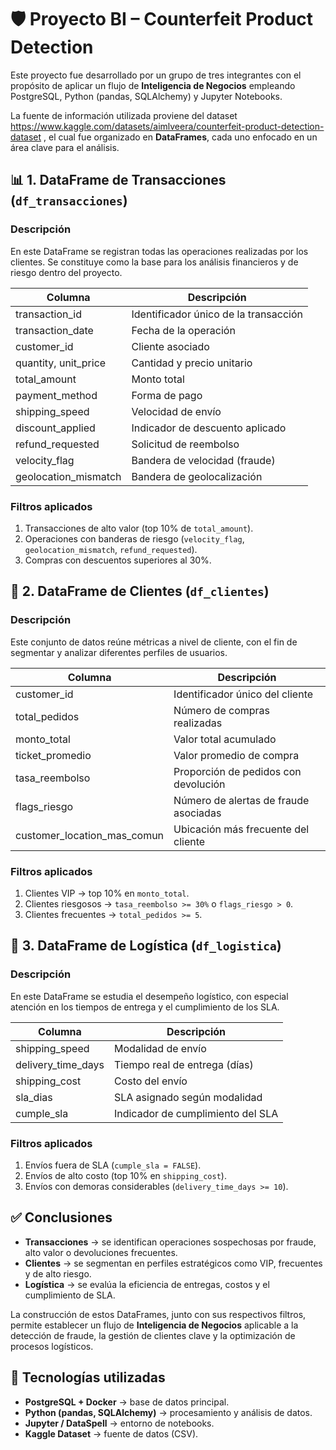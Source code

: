 # 🛡️ Proyecto BI – Counterfeit Product Detection

Este proyecto fue desarrollado por un grupo de tres integrantes con el propósito de aplicar un flujo de **Inteligencia de Negocios** empleando PostgreSQL, Python (pandas, SQLAlchemy) y Jupyter Notebooks.  

La fuente de información utilizada proviene del dataset https://www.kaggle.com/datasets/aimlveera/counterfeit-product-detection-dataset , el cual fue organizado en **DataFrames**, cada uno enfocado en un área clave para el análisis.


## 📊 1. DataFrame de Transacciones (`df_transacciones`)

### Descripción
En este DataFrame se registran todas las operaciones realizadas por los clientes. Se constituye como la base para los análisis financieros y de riesgo dentro del proyecto.

| Columna              | Descripción                                |
|----------------------|--------------------------------------------|
| transaction_id       | Identificador único de la transacción      |
| transaction_date     | Fecha de la operación                      |
| customer_id          | Cliente asociado                           |
| quantity, unit_price | Cantidad y precio unitario                 |
| total_amount         | Monto total                                |
| payment_method       | Forma de pago                              |
| shipping_speed       | Velocidad de envío                         |
| discount_applied     | Indicador de descuento aplicado            |
| refund_requested     | Solicitud de reembolso                     |
| velocity_flag        | Bandera de velocidad (fraude)              |
| geolocation_mismatch | Bandera de geolocalización                 |

### Filtros aplicados
1. Transacciones de alto valor (top 10% de `total_amount`).  
2. Operaciones con banderas de riesgo (`velocity_flag`, `geolocation_mismatch`, `refund_requested`).  
3. Compras con descuentos superiores al 30%.  


## 👤 2. DataFrame de Clientes (`df_clientes`)

### Descripción
Este conjunto de datos reúne métricas a nivel de cliente, con el fin de segmentar y analizar diferentes perfiles de usuarios.

| Columna                      | Descripción                                 |
|------------------------------|---------------------------------------------|
| customer_id                  | Identificador único del cliente             |
| total_pedidos                | Número de compras realizadas                |
| monto_total                  | Valor total acumulado                       |
| ticket_promedio              | Valor promedio de compra                    |
| tasa_reembolso               | Proporción de pedidos con devolución        |
| flags_riesgo                 | Número de alertas de fraude asociadas       |
| customer_location_mas_comun  | Ubicación más frecuente del cliente         |

### Filtros aplicados
1. Clientes VIP → top 10% en `monto_total`.  
2. Clientes riesgosos → `tasa_reembolso >= 30%` o `flags_riesgo > 0`.  
3. Clientes frecuentes → `total_pedidos >= 5`.  


## 🚚 3. DataFrame de Logística (`df_logistica`)

### Descripción
En este DataFrame se estudia el desempeño logístico, con especial atención en los tiempos de entrega y el cumplimiento de los SLA.

| Columna             | Descripción                              |
|---------------------|------------------------------------------|
| shipping_speed      | Modalidad de envío                       |
| delivery_time_days  | Tiempo real de entrega (días)            |
| shipping_cost       | Costo del envío                          |
| sla_dias            | SLA asignado según modalidad             |
| cumple_sla          | Indicador de cumplimiento del SLA        |

### Filtros aplicados
1. Envíos fuera de SLA (`cumple_sla = FALSE`).  
2. Envíos de alto costo (top 10% en `shipping_cost`).  
3. Envíos con demoras considerables (`delivery_time_days >= 10`).  


## ✅ Conclusiones

- **Transacciones** → se identifican operaciones sospechosas por fraude, alto valor o devoluciones frecuentes.  
- **Clientes** → se segmentan en perfiles estratégicos como VIP, frecuentes y de alto riesgo.  
- **Logística** → se evalúa la eficiencia de entregas, costos y el cumplimiento de SLA.  

La construcción de estos DataFrames, junto con sus respectivos filtros, permite establecer un flujo de **Inteligencia de Negocios** aplicable a la detección de fraude, la gestión de clientes clave y la optimización de procesos logísticos.
## 🚀 Tecnologías utilizadas
- **PostgreSQL + Docker** → base de datos principal.  
- **Python (pandas, SQLAlchemy)** → procesamiento y análisis de datos.  
- **Jupyter / DataSpell** → entorno de notebooks.  
- **Kaggle Dataset** → fuente de datos (CSV).

